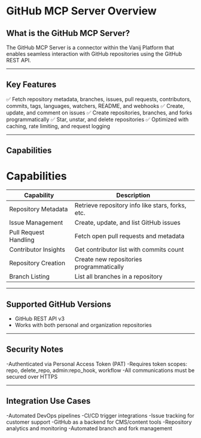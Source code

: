 # GitHub MCP Server Overview

## What is the GitHub MCP Server?
The GitHub MCP Server is a connector within the Vanij Platform that enables seamless interaction with GitHub repositories using the GitHub REST API.

---

## Key Features
✅ Fetch repository metadata, branches, issues, pull requests, contributors, commits, tags, languages, watchers, README, and webhooks
✅ Create, update, and comment on issues
✅ Create repositories, branches, and forks programmatically
✅ Star, unstar, and delete repositories
✅ Optimized with caching, rate limiting, and request logging

---

## Capabilities
# Capabilities  
| Capability              | Description                                           |  
|--------------------------|-------------------------------------------------------|  
| Repository Metadata      | Retrieve repository info like stars, forks, etc.     |  
| Issue Management         | Create, update, and list GitHub issues               |  
| Pull Request Handling    | Fetch open pull requests and metadata                |  
| Contributor Insights     | Get contributor list with commits count              |  
| Repository Creation      | Create new repositories programmatically             |  
| Branch Listing           | List all branches in a repository                    |  


---

## Supported GitHub Versions
- GitHub REST API v3
- Works with both personal and organization repositories

---

## Security Notes
-Authenticated via Personal Access Token (PAT)
-Requires token scopes: repo, delete_repo, admin:repo_hook, workflow
-All communications must be secured over HTTPS

---

## Integration Use Cases
-Automated DevOps pipelines
-CI/CD trigger integrations
-Issue tracking for customer support
-GitHub as a backend for CMS/content tools
-Repository analytics and monitoring
-Automated branch and fork management
